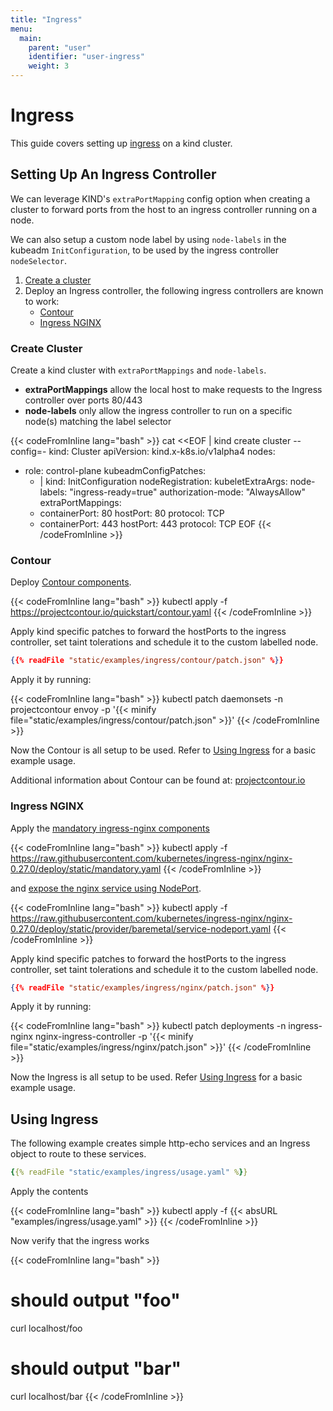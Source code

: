 ```yaml
---
title: "Ingress"
menu:
  main:
    parent: "user"
    identifier: "user-ingress"
    weight: 3
---
```


# Ingress

This guide covers setting up [ingress](https://kubernetes.io/docs/concepts/services-networking/ingress/) 
on a kind cluster.

## Setting Up An Ingress Controller

We can leverage KIND's `extraPortMapping` config option when 
creating a cluster to forward ports from the host 
to an ingress controller running on a node. 

We can also setup a custom node label by using `node-labels` 
in the kubeadm `InitConfiguration`, to be used
by the ingress controller `nodeSelector`.


1. [Create a cluster](#create-cluster)
2. Deploy an Ingress controller, the following ingress controllers are known to work:
    - [Contour](#contour)
    - [Ingress NGINX](#ingress-nginx)

### Create Cluster

Create a kind cluster with `extraPortMappings` and `node-labels`.

- **extraPortMappings** allow the local host to make requests to the Ingress controller over ports 80/443
- **node-labels** only allow the ingress controller to run on a specific node(s) matching the label selector

{{< codeFromInline lang="bash" >}}
cat <<EOF | kind create cluster --config=-
kind: Cluster
apiVersion: kind.x-k8s.io/v1alpha4
nodes:
- role: control-plane
  kubeadmConfigPatches:
  - |
    kind: InitConfiguration
    nodeRegistration:
      kubeletExtraArgs:
        node-labels: "ingress-ready=true"
        authorization-mode: "AlwaysAllow"
  extraPortMappings:
  - containerPort: 80
    hostPort: 80
    protocol: TCP
  - containerPort: 443
    hostPort: 443
    protocol: TCP
EOF
{{< /codeFromInline >}}

### Contour

Deploy [Contour components](https://projectcontour.io/quickstart/contour.yaml).

{{< codeFromInline lang="bash" >}}
kubectl apply -f https://projectcontour.io/quickstart/contour.yaml
{{< /codeFromInline >}}

Apply kind specific patches to forward the hostPorts to the 
ingress controller, set taint tolerations and 
schedule it to the custom labelled node.

```json
{{% readFile "static/examples/ingress/contour/patch.json" %}}
```

Apply it by running:

{{< codeFromInline lang="bash" >}}
kubectl patch daemonsets -n projectcontour envoy -p '{{< minify file="static/examples/ingress/contour/patch.json" >}}' 
{{< /codeFromInline >}}

Now the Contour is all setup to be used. 
Refer to [Using Ingress](#using-ingress) for a basic example usage.

Additional information about Contour can be found at: [projectcontour.io](https://projectcontour.io)

### Ingress NGINX

Apply the [mandatory ingress-nginx components](https://kubernetes.github.io/ingress-nginx/deploy/#prerequisite-generic-deployment-command) 

{{< codeFromInline lang="bash" >}}
kubectl apply -f https://raw.githubusercontent.com/kubernetes/ingress-nginx/nginx-0.27.0/deploy/static/mandatory.yaml
{{< /codeFromInline >}}

and [expose the nginx service using NodePort](https://kubernetes.github.io/ingress-nginx/deploy/#bare-metal).  

{{< codeFromInline lang="bash" >}}
kubectl apply -f https://raw.githubusercontent.com/kubernetes/ingress-nginx/nginx-0.27.0/deploy/static/provider/baremetal/service-nodeport.yaml
{{< /codeFromInline >}}

Apply kind specific patches to forward the hostPorts to the 
ingress controller, set taint tolerations and 
schedule it to the custom labelled node.

```json
{{% readFile "static/examples/ingress/nginx/patch.json" %}}
```

Apply it by running:

{{< codeFromInline lang="bash" >}}
kubectl patch deployments -n ingress-nginx nginx-ingress-controller -p '{{< minify file="static/examples/ingress/nginx/patch.json" >}}' 
{{< /codeFromInline >}}

Now the Ingress is all setup to be used. 
Refer [Using Ingress](#using-ingress) for a basic example usage.

## Using Ingress

The following example creates simple http-echo services 
and an Ingress object to route to these services.

```yaml
{{% readFile "static/examples/ingress/usage.yaml" %}}
```

Apply the contents

{{< codeFromInline lang="bash" >}}
kubectl apply -f {{< absURL "examples/ingress/usage.yaml" >}}
{{< /codeFromInline >}}

Now verify that the ingress works

{{< codeFromInline lang="bash" >}}
# should output "foo"
curl localhost/foo
# should output "bar"
curl localhost/bar
{{< /codeFromInline >}}
